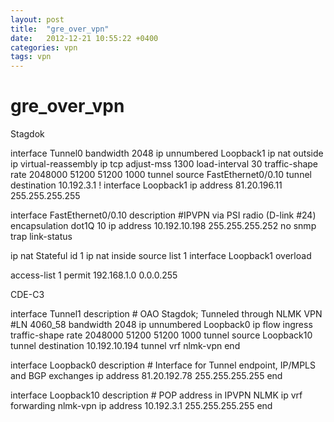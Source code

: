 ```yaml
---
layout: post
title:  "gre_over_vpn"
date:   2012-12-21 10:55:22 +0400
categories: vpn
tags: vpn
---
```


# gre_over_vpn
Stagdok

interface Tunnel0
 bandwidth 2048
 ip unnumbered Loopback1
 ip nat outside
 ip virtual-reassembly
 ip tcp adjust-mss 1300
 load-interval 30
 traffic-shape rate 2048000 51200 51200 1000
 tunnel source FastEthernet0/0.10
 tunnel destination 10.192.3.1
!
interface Loopback1
 ip address 81.20.196.11 255.255.255.255




interface FastEthernet0/0.10
 description #IPVPN via PSI radio (D-link #24)
 encapsulation dot1Q 10
 ip address 10.192.10.198 255.255.255.252
 no snmp trap link-status

ip nat Stateful id 1
ip nat inside source list 1 interface Loopback1 overload

access-list 1 permit 192.168.1.0 0.0.0.255









CDE-C3


interface Tunnel1
 description # OAO Stagdok; Tunneled through NLMK VPN #LN 4060_58
 bandwidth 2048
 ip unnumbered Loopback0
 ip flow ingress
 traffic-shape rate 2048000 51200 51200 1000
 tunnel source Loopback10
 tunnel destination 10.192.10.194
 tunnel vrf nlmk-vpn
end

interface Loopback0
 description # Interface for Tunnel endpoint, IP/MPLS and BGP exchanges
 ip address 81.20.192.78 255.255.255.255
end

interface Loopback10
 description # POP address in IPVPN NLMK
 ip vrf forwarding nlmk-vpn
 ip address 10.192.3.1 255.255.255.255
end





